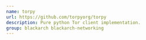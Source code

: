 ```yaml
---
name: torpy
url: https://github.com/torpyorg/torpy
description: Pure python Tor client implementation.
group: blackarch blackarch-networking
---
```

